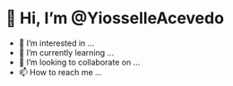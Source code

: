 # 👋 Hi, I’m @YiosselleAcevedo
- 👀 I’m interested in ...
- 🌱 I’m currently learning ...
- 💞️ I’m looking to collaborate on ...
- 📫 How to reach me ...

<!---
YiosselleAcevedo/YiosselleAcevedo is a ✨ special ✨ repository because its `README.md` (this file) appears on your GitHub profile.
You can click the Preview link to take a look at your changes.
--->
